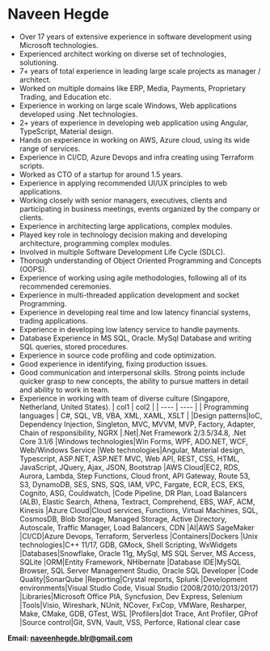 # Naveen Hegde

* Over 17 years of extensive experience in software development using Microsoft technologies.
* Experienced architect working on diverse set of technologies, solutioning.
* 7+ years of total experience in leading large scale projects as manager / architect.
* Worked on multiple domains like ERP, Media, Payments, Proprietary Trading, and Education etc.
* Experience in working on large scale Windows, Web applications developed using .Net technologies.
* 2+ years of experience in developing web application using Angular, TypeScript, Material design.
* Hands on experience in working on AWS, Azure cloud, using its wide range of services.
* Experience in CI/CD, Azure Devops and infra creating using Terraform scripts.
* Worked as CTO of a startup for around 1.5 years.
* Experience in applying recommended UI/UX principles to web applications.
* Working closely with senior managers, executives, clients and participating in business meetings, events organized by the company or clients.
* Experience in architecting large applications, complex modules.
* Played key role in technology decision making and developing architecture, programming complex modules.
* Involved in multiple Software Development Life Cycle (SDLC).
* Thorough understanding of Object Oriented Programming and Concepts (OOPS).
* Experience of working using agile methodologies, following all of its recommended ceremonies.
* Experience in multi-threaded application development and socket Programming.
* Experience in developing real time and low latency financial systems, trading applications.
* Experience in developing low latency service to handle payments.
* Database Experience in MS SQL, Oracle. MySql Database and writing SQL queries, stored procedures.
* Experience in source code profiling and code optimization.
* Good experience in identifying, fixing production issues.
* Good communication and interpersonal skills. Strong points include quicker grasp to new concepts, the ability to pursue matters in detail and ability to work in team.
* Experience in working with team of diverse culture (Singapore, Netherland, United States).
| col1 | col2 |
| ---- | ---- |
| Programming languages | C#, SQL, VB, VBA, XML, XAML, XSLT |
|Design patterns|IoC, Dependency Injection, Singleton, MVC, MVVM, MVP, Factory, Adapter, Chain of responsibility, NGRX
|.Net|.Net Framework 2/3.5/34.8, .Net Core 3.1/6
|Windows technologies|Win Forms, WPF, ADO.NET, WCF, Web/Windows Service
|Web technologies|Angular, Material design, Typescript, ASP.NET, ASP.NET MVC, Web API, REST, CSS, HTML, JavaScript, JQuery, Ajax, JSON, Bootstrap
|AWS Cloud|EC2, RDS, Aurora, Lambda, Step Functions, Cloud front, API Gateway, Route 53, S3, DynamoDB, SES, SNS, SQS, IAM, VPC, Fargate, ECR, ECS, EKS, Cognito, ASG, Couldwatch, |Code Pipeline, DR Plan, Load Balancers (ALB), Elastic Search, Athena, Textract, Comprehend, EBS, WAF, ACM, Kinesis
|Azure Cloud|Cloud services, Functions, Virtual Machines, SQL, CosmosDB, Blob Storage, Managed Storage, Active Directory, Autoscale, Traffic Manager, Load Balancers, CDN
|AI|AWS SageMaker
|CI/CD|Azure Devops, Terraform, Serverless
|Containers|Dockers
|Unix technologies|C++ 11/17, GDB, GMock, Shell Scripting, WxWidgets
|Databases|Snowflake, Oracle 11g, MySql, MS SQL Server, MS Access, SQLite
|ORM|Entity Framework, NHibernate
|Database IDE|MySQL Browser, SQL Server Management Studio, Oracle SQL Developer
|Code Quality|SonarQube
|Reporting|Crystal reports, Splunk
|Development environments|Visual Studio Code, Visual Studio (2008/2010/2013/2017)
|Libraries|Microsoft Office PIA, Syncfusion, Dev Express, Selenium
|Tools|Visio, Wireshark, NUnit, NCover, FxCop, VMWare, Resharper, Make, CMake, GDB, GTest, WSL
|Profilers|dot Trace, Ant Profiler, GProf
|Source control|Git, SVN, Vault, VSS, Perforce, Rational clear case

**Email: naveenhegde.blr@gmail.com**


